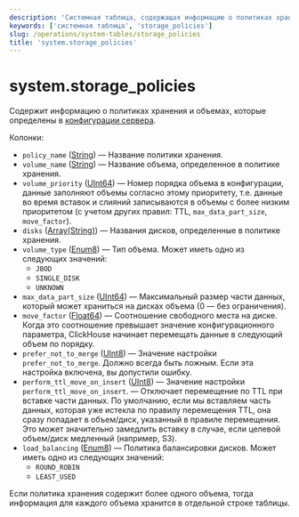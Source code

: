 ```yaml
---
description: 'Системная таблица, содержащая информацию о политиках хранения и объемах, которые определены в конфигурации сервера.'
keywords: ['системная таблица', 'storage_policies']
slug: /operations/system-tables/storage_policies
title: 'system.storage_policies'
---
```



# system.storage_policies

Содержит информацию о политиках хранения и объемах, которые определены в [конфигурации сервера](../../engines/table-engines/mergetree-family/mergetree.md#table_engine-mergetree-multiple-volumes_configure).

Колонки:

- `policy_name` ([String](../../sql-reference/data-types/string.md)) — Название политики хранения.
- `volume_name` ([String](../../sql-reference/data-types/string.md)) — Название объема, определенное в политике хранения.
- `volume_priority` ([UInt64](../../sql-reference/data-types/int-uint.md)) — Номер порядка объема в конфигурации, данные заполняют объемы согласно этому приоритету, т.е. данные во время вставок и слияний записываются в объемы с более низким приоритетом (с учетом других правил: TTL, `max_data_part_size`, `move_factor`).
- `disks` ([Array(String)](../../sql-reference/data-types/array.md)) — Названия дисков, определенные в политике хранения.
- `volume_type` ([Enum8](../../sql-reference/data-types/enum.md))  — Тип объема. Может иметь одно из следующих значений:
    - `JBOD` 
    - `SINGLE_DISK`
    - `UNKNOWN`
- `max_data_part_size` ([UInt64](../../sql-reference/data-types/int-uint.md)) — Максимальный размер части данных, который может храниться на дисках объема (0 — без ограничения).
- `move_factor` ([Float64](../../sql-reference/data-types/float.md)) — Соотношение свободного места на диске. Когда это соотношение превышает значение конфигурационного параметра, ClickHouse начинает перемещать данные в следующий объем по порядку.
- `prefer_not_to_merge` ([UInt8](../../sql-reference/data-types/int-uint.md)) — Значение настройки `prefer_not_to_merge`. Должно всегда быть ложным. Если эта настройка включена, вы допустили ошибку.
- `perform_ttl_move_on_insert` ([UInt8](../../sql-reference/data-types/int-uint.md)) — Значение настройки `perform_ttl_move_on_insert`. — Отключает перемещение по TTL при вставке части данных. По умолчанию, если мы вставляем часть данных, которая уже истекла по правилу перемещения TTL, она сразу попадает в объем/диск, указанный в правиле перемещения. Это может значительно замедлить вставку в случае, если целевой объем/диск медленный (например, S3).
- `load_balancing` ([Enum8](../../sql-reference/data-types/enum.md))  — Политика балансировки дисков. Может иметь одно из следующих значений:
    - `ROUND_ROBIN`
    - `LEAST_USED`

Если политика хранения содержит более одного объема, тогда информация для каждого объема хранится в отдельной строке таблицы.
